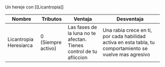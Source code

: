 Un hereje con [[Licantropía]]

| Nombre                 | Tributos              | Ventaja                                                            | Desventaja                                                                                               |
| ---------------------- | --------------------- | ------------------------------------------------------------------ | -------------------------------------------------------------------------------------------------------- |
| Licantropia Heresiarca | 0<br>(Siempre activo) | Las fases de la luna no te afectan. Tienes control de tu afliccion | Una rabia crece en ti, por cada habilidad activa en esta tabla, tu comportamiento se vuelve mas agresivo |
